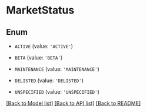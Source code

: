 # MarketStatus


## Enum

* `ACTIVE` (value: `'ACTIVE'`)

* `BETA` (value: `'BETA'`)

* `MAINTENANCE` (value: `'MAINTENANCE'`)

* `DELISTED` (value: `'DELISTED'`)

* `UNSPECIFIED` (value: `'UNSPECIFIED'`)

[[Back to Model list]](../README.md#documentation-for-models) [[Back to API list]](../README.md#documentation-for-api-endpoints) [[Back to README]](../README.md)


